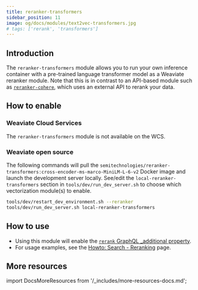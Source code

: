 ```yaml
---
title: reranker-transformers
sidebar_position: 11
image: og/docs/modules/text2vec-transformers.jpg
# tags: ['rerank', 'transformers']
---
```


## Introduction

The `reranker-transformers` module allows you to run your own inference container with a pre-trained language transformer model as a Weaviate reranker module. Note that this is in contrast to an API-based module such as [`reranker-cohere`](./reranker-cohere.md), which uses an external API to rerank your data.

<!-- TODO -->

## How to enable

### Weaviate Cloud Services

The `reranker-transformers` module is not available on the WCS. <!-- TODO: check -->

### Weaviate open source

The following commands will pull the `semitechnologies/reranker-transformers:cross-encoder-ms-marco-MiniLM-L-6-v2` Docker image and launch the development server locally. See/edit the `local-reranker-transformers` section in `tools/dev/run_dev_server.sh` to choose which vectorization module(s) to enable.

```bash
tools/dev/restart_dev_environment.sh --reranker
tools/dev/run_dev_server.sh local-reranker-transformers
```


## How to use

* Using this module will enable the [`rerank` GraphQL _additional property](../../api/graphql/additional-properties.md#rerank).
* For usage examples, see the [Howto: Search - Reranking](../../search/rerank.md) page.


## More resources

import DocsMoreResources from '/_includes/more-resources-docs.md';

<DocsMoreResources />
